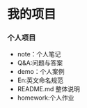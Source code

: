   # 我的项目
  ### 个人项目
   * note：个人笔记
   * Q&A:问题与答案
   * demo：个人案例
   * En:英文命名规范
   * README.md 整体说明
   * homework:个人作业